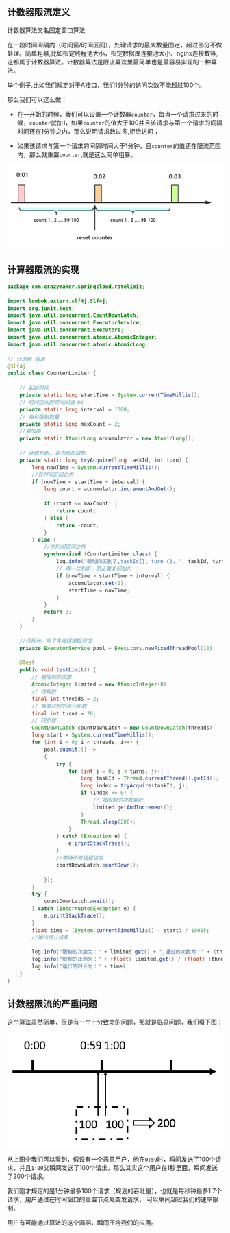 ## 计数器限流定义

计数器算法又名固定窗口算法

在一段时间间隔内（时间窗/时间区间），处理请求的最大数量固定，超过部分不做处理。简单粗暴,比如指定线程池大小，指定数据库连接池大小、nginx连接数等,这都属于计数器算法。计数器算法是限流算法里最简单也是最容易实现的一种算法。

举个例子,比如我们规定对于A接口，我们1分钟的访问次数不能超过100个。

那么我们可以这么做：

* 在一开始的时候，我们可以设置一个计数器`counter`，每当一个请求过来的时候，`counter`就加1，如果`counter`的值大于100并且该请求与第一个请求的间隔时间还在1分钟之内，那么说明请求数过多,拒绝访问；

* 如果该请求与第一个请求的间隔时间大于1分钟，且`counter`的值还在限流范围内，那么就重置`counter`,就是这么简单粗暴。

![img.png](img.png)

## 计算器限流的实现

```java
package com.crazymaker.springcloud.ratelimit;

import lombok.extern.slf4j.Slf4j;
import org.junit.Test;
import java.util.concurrent.CountDownLatch;
import java.util.concurrent.ExecutorService;
import java.util.concurrent.Executors;
import java.util.concurrent.atomic.AtomicInteger;
import java.util.concurrent.atomic.AtomicLong;

// 计速器 限速
@Slf4j
public class CounterLimiter {

    // 起始时间
    private static long startTime = System.currentTimeMillis();
    // 时间区间的时间间隔 ms
    private static long interval = 1000;
    // 每秒限制数量
    private static long maxCount = 2;
    //累加器
    private static AtomicLong accumulator = new AtomicLong();

    // 计数判断, 是否超出限制
    private static long tryAcquire(long taskId, int turn) {
        long nowTime = System.currentTimeMillis();
        //在时间区间之内
        if (nowTime < startTime + interval) {
            long count = accumulator.incrementAndGet();

            if (count <= maxCount) {
                return count;
            } else {
                return -count;
            }
        } else {
            //在时间区间之外
            synchronized (CounterLimiter.class) {
                log.info("新时间区到了,taskId{}, turn {}..", taskId, turn);
                // 再一次判断，防止重复初始化
                if (nowTime > startTime + interval) {
                    accumulator.set(0);
                    startTime = nowTime;
                }
            }
            return 0;
        }
    }

    //线程池，用于多线程模拟测试
    private ExecutorService pool = Executors.newFixedThreadPool(10);

    @Test
    public void testLimit() {
        // 被限制的次数
        AtomicInteger limited = new AtomicInteger(0);
        // 线程数
        final int threads = 2;
        // 每条线程的执行轮数
        final int turns = 20;
        // 同步器
        CountDownLatch countDownLatch = new CountDownLatch(threads);
        long start = System.currentTimeMillis();
        for (int i = 0; i < threads; i++) {
            pool.submit(() ->
            {
                try {
                    for (int j = 0; j < turns; j++) {
                        long taskId = Thread.currentThread().getId();
                        long index = tryAcquire(taskId, j);
                        if (index <= 0) {
                            // 被限制的次数累积
                            limited.getAndIncrement();
                        }
                        Thread.sleep(200);
                    }
                } catch (Exception e) {
                    e.printStackTrace();
                }
                //等待所有线程结束
                countDownLatch.countDown();

            });
        }
        try {
            countDownLatch.await();
        } catch (InterruptedException e) {
            e.printStackTrace();
        }
        float time = (System.currentTimeMillis() - start) / 1000F;
        //输出统计结果

        log.info("限制的次数为：" + limited.get() + ",通过的次数为：" + (threads * turns - limited.get()));
        log.info("限制的比例为：" + (float) limited.get() / (float) (threads * turns));
        log.info("运行的时长为：" + time);
    }
}
```

## 计数器限流的严重问题

这个算法虽然简单，但是有一个十分致命的问题，那就是临界问题，我们看下图：

![img_1.png](img_1.png)

从上图中我们可以看到，假设有一个恶意用户，他在`0:59`时，瞬间发送了100个请求，并且`1:00`又瞬间发送了100个请求，那么其实这个用户在1秒里面，瞬间发送了200个请求。

我们刚才规定的是1分钟最多100个请求（规划的吞吐量），也就是每秒钟最多1.7个请求，用户通过在时间窗口的重置节点处突发请求， 可以瞬间超过我们的速率限制。

用户有可能通过算法的这个漏洞，瞬间压垮我们的应用。
